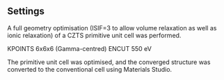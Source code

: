 ## Settings
A full geometry optimisation (ISIF=3 to allow volume relaxation as well as ionic relaxation) of a CZTS primitive unit cell was performed.

KPOINTS 6x6x6 (Gamma-centred)
ENCUT 550 eV

The primitive unit cell was optimised, and the converged structure was converted to the conventional cell using Materials Studio. 